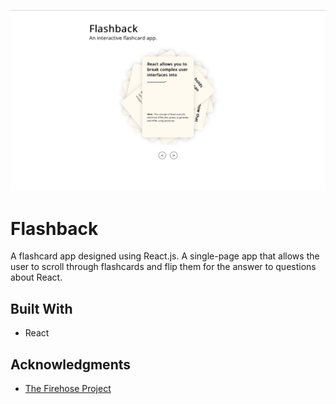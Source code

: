 ![Sample Page](screenshot.png)

# Flashback

A flashcard app designed using React.js. A single-page app that allows the user to scroll through flashcards and flip them for the answer to questions about React.

## Built With

* React

## Acknowledgments

* [The Firehose Project](https://thefirehoseproject.com)
